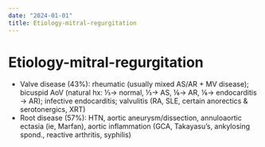 ```yaml
---
date: "2024-01-01"
title: Etiology-mitral-regurgitation
---
```


# Etiology-mitral-regurgitation

* Valve disease (43%): rheumatic (usually mixed AS/AR + MV disease); bicuspid AoV (natural hx: ⅓→ normal, ⅓→ AS, ⅙→ AR, ⅙→ endocarditis → AR); infective endocarditis; valvulitis (RA, SLE, certain anorectics & serotonergics, XRT)
* Root disease (57%): HTN, aortic aneurysm/dissection, annuloaortic ectasia (ie, Marfan), aortic inflammation (GCA, Takayasu’s, ankylosing spond., reactive arthritis, syphilis)
